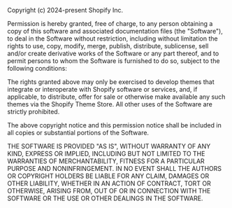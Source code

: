 Copyright (c) 2024-present Shopify Inc.

Permission is hereby granted, free of charge, to any person obtaining a copy of this software and associated documentation files (the "Software"), to deal in the Software without restriction, including without limitation the rights to use, copy, modify, merge, publish, distribute, sublicense, sell and/or create derivative works of the Software or any part thereof, and to permit persons to whom the Software is furnished to do so, subject to the following conditions:

The rights granted above may only be exercised to develop themes that integrate or interoperate with Shopify software or services, and, if applicable, to distribute, offer for sale or otherwise make available any such themes via the Shopify Theme Store.   All other uses of the Software are strictly prohibited.

The above copyright notice and this permission notice shall be included in all copies or substantial portions of the Software.

THE SOFTWARE IS PROVIDED "AS IS", WITHOUT WARRANTY OF ANY KIND, EXPRESS OR IMPLIED, INCLUDING BUT NOT LIMITED TO THE WARRANTIES OF MERCHANTABILITY, FITNESS FOR A PARTICULAR PURPOSE AND NONINFRINGEMENT. IN NO EVENT SHALL THE AUTHORS OR COPYRIGHT HOLDERS BE LIABLE FOR ANY CLAIM, DAMAGES OR OTHER LIABILITY, WHETHER IN AN ACTION OF CONTRACT, TORT OR OTHERWISE, ARISING FROM, OUT OF OR IN CONNECTION WITH THE SOFTWARE OR THE USE OR OTHER DEALINGS IN THE SOFTWARE.
